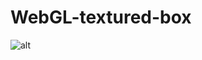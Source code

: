 # WebGL-textured-box

![alt](https://user-images.githubusercontent.com/40013370/72671823-b19ef200-3a50-11ea-928e-e5319bcab75f.png)
